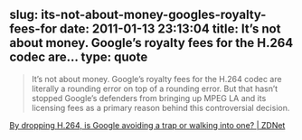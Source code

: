 slug: its-not-about-money-googles-royalty-fees-for
date: 2011-01-13 23:13:04
title: It’s not about money. Google’s royalty fees for the H.264 codec are...
type: quote
---

> It’s not about money. Google’s royalty fees for the H.264 codec are literally a rounding error on top of a rounding error. But that hasn’t stopped Google’s defenders from bringing up MPEG LA and its licensing fees as a primary reason behind this controversial decision.

[By dropping H.264, is Google avoiding a trap or walking into one? | ZDNet](http://m.zdnet.com/blog/bott/by-dropping-h264-is-google-avoiding-a-trap-or-walking-into-one/2867)
